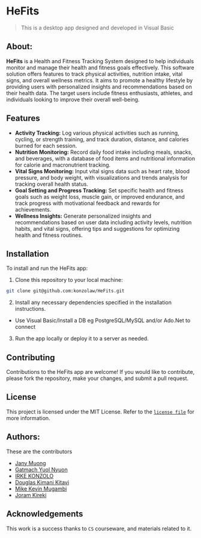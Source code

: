 # HeFits
> This is a desktop app designed and developed in Visual Basic

## About:

**HeFits** is a Health and Fitness Tracking System designed to help individuals monitor and manage their health and fitness goals effectively. This software solution offers features to track physical activities, nutrition intake, vital signs, and overall wellness metrics. It aims to promote a healthy lifestyle by providing users with personalized insights and recommendations based on their health data. The target users include fitness enthusiasts, athletes, and individuals looking to improve their overall well-being.

## Features

- **Activity Tracking:** Log various physical activities such as running, cycling, or strength training, and track duration, distance, and calories burned for each session.
- **Nutrition Monitoring:** Record daily food intake including meals, snacks, and beverages, with a database of food items and nutritional information for calorie and macronutrient tracking.
- **Vital Signs Monitoring:** Input vital signs data such as heart rate, blood pressure, and body weight, with visualizations and trends analysis for tracking overall health status.
- **Goal Setting and Progress Tracking:** Set specific health and fitness goals such as weight loss, muscle gain, or improved endurance, and track progress with motivational feedback and rewards for achievements.
- **Wellness Insights:** Generate personalized insights and recommendations based on user data including activity levels, nutrition habits, and vital signs, offering tips and suggestions for optimizing health and fitness routines.

## Installation

To install and run the HeFits app:

1. Clone this repository to your local machine:
 ```bash
 git clone git@github.com:konzolaw/HeFits.git
 ```
2. Install any necessary dependencies specified in the installation instructions.
- Use Visual Basic/Install a DB eg PostgreSQL/MySQL and/or Ado.Net to connect
3. Run the app locally or deploy it to a server as needed.

## Contributing

Contributions to the HeFits app are welcome! If you would like to contribute, please fork the repository, make your changes, and submit a pull request.  

## License
This project is licensed under the MIT License. Refer to the [`license file`](LICENSE) for more information.

## Authors:
These are the contributors

- [Jany Muong](https://github.com/janymuong)
- [Gatmach Yuol Nyuon]()
- [IRKE KONZOLO](https://github.com/konzolaw)
- [Douglas Kimani Kitavi]()
- [Mike Kevin Mugambi]()
- [Joram Kireki]()

## Acknowledgements

This work is a success thanks to `CS` courseware, and materials related to it.